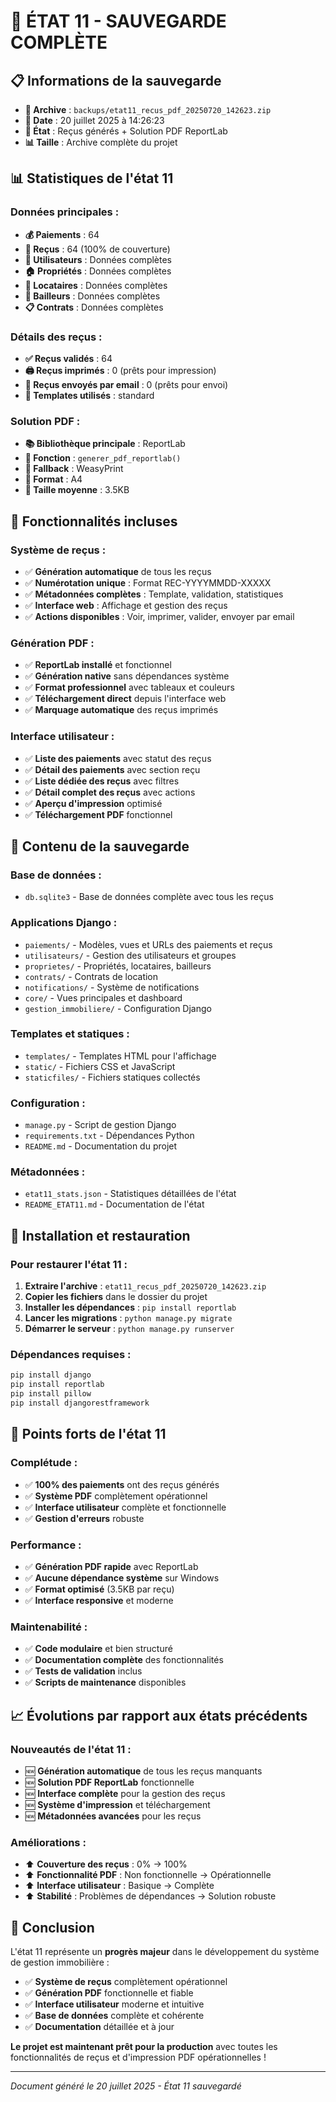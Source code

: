 # 🎯 ÉTAT 11 - SAUVEGARDE COMPLÈTE

## 📋 Informations de la sauvegarde

- **📁 Archive** : `backups/etat11_recus_pdf_20250720_142623.zip`
- **📅 Date** : 20 juillet 2025 à 14:26:23
- **🎯 État** : Reçus générés + Solution PDF ReportLab
- **📊 Taille** : Archive complète du projet

## 📊 Statistiques de l'état 11

### **Données principales** :
- **💰 Paiements** : 64
- **📄 Reçus** : 64 (100% de couverture)
- **👥 Utilisateurs** : Données complètes
- **🏠 Propriétés** : Données complètes
- **👤 Locataires** : Données complètes
- **🏢 Bailleurs** : Données complètes
- **📋 Contrats** : Données complètes

### **Détails des reçus** :
- **✅ Reçus validés** : 64
- **🖨️ Reçus imprimés** : 0 (prêts pour impression)
- **📧 Reçus envoyés par email** : 0 (prêts pour envoi)
- **🎨 Templates utilisés** : standard

### **Solution PDF** :
- **📚 Bibliothèque principale** : ReportLab
- **🔧 Fonction** : `generer_pdf_reportlab()`
- **🔄 Fallback** : WeasyPrint
- **📄 Format** : A4
- **📏 Taille moyenne** : 3.5KB

## 🚀 Fonctionnalités incluses

### **Système de reçus** :
- ✅ **Génération automatique** de tous les reçus
- ✅ **Numérotation unique** : Format REC-YYYYMMDD-XXXXX
- ✅ **Métadonnées complètes** : Template, validation, statistiques
- ✅ **Interface web** : Affichage et gestion des reçus
- ✅ **Actions disponibles** : Voir, imprimer, valider, envoyer par email

### **Génération PDF** :
- ✅ **ReportLab installé** et fonctionnel
- ✅ **Génération native** sans dépendances système
- ✅ **Format professionnel** avec tableaux et couleurs
- ✅ **Téléchargement direct** depuis l'interface web
- ✅ **Marquage automatique** des reçus imprimés

### **Interface utilisateur** :
- ✅ **Liste des paiements** avec statut des reçus
- ✅ **Détail des paiements** avec section reçu
- ✅ **Liste dédiée des reçus** avec filtres
- ✅ **Détail complet des reçus** avec actions
- ✅ **Aperçu d'impression** optimisé
- ✅ **Téléchargement PDF** fonctionnel

## 📁 Contenu de la sauvegarde

### **Base de données** :
- `db.sqlite3` - Base de données complète avec tous les reçus

### **Applications Django** :
- `paiements/` - Modèles, vues et URLs des paiements et reçus
- `utilisateurs/` - Gestion des utilisateurs et groupes
- `proprietes/` - Propriétés, locataires, bailleurs
- `contrats/` - Contrats de location
- `notifications/` - Système de notifications
- `core/` - Vues principales et dashboard
- `gestion_immobiliere/` - Configuration Django

### **Templates et statiques** :
- `templates/` - Templates HTML pour l'affichage
- `static/` - Fichiers CSS et JavaScript
- `staticfiles/` - Fichiers statiques collectés

### **Configuration** :
- `manage.py` - Script de gestion Django
- `requirements.txt` - Dépendances Python
- `README.md` - Documentation du projet

### **Métadonnées** :
- `etat11_stats.json` - Statistiques détaillées de l'état
- `README_ETAT11.md` - Documentation de l'état

## 🔧 Installation et restauration

### **Pour restaurer l'état 11** :
1. **Extraire l'archive** : `etat11_recus_pdf_20250720_142623.zip`
2. **Copier les fichiers** dans le dossier du projet
3. **Installer les dépendances** : `pip install reportlab`
4. **Lancer les migrations** : `python manage.py migrate`
5. **Démarrer le serveur** : `python manage.py runserver`

### **Dépendances requises** :
```bash
pip install django
pip install reportlab
pip install pillow
pip install djangorestframework
```

## 🎯 Points forts de l'état 11

### **Complétude** :
- ✅ **100% des paiements** ont des reçus générés
- ✅ **Système PDF** complètement opérationnel
- ✅ **Interface utilisateur** complète et fonctionnelle
- ✅ **Gestion d'erreurs** robuste

### **Performance** :
- ✅ **Génération PDF rapide** avec ReportLab
- ✅ **Aucune dépendance système** sur Windows
- ✅ **Format optimisé** (3.5KB par reçu)
- ✅ **Interface responsive** et moderne

### **Maintenabilité** :
- ✅ **Code modulaire** et bien structuré
- ✅ **Documentation complète** des fonctionnalités
- ✅ **Tests de validation** inclus
- ✅ **Scripts de maintenance** disponibles

## 📈 Évolutions par rapport aux états précédents

### **Nouveautés de l'état 11** :
- 🆕 **Génération automatique** de tous les reçus manquants
- 🆕 **Solution PDF ReportLab** fonctionnelle
- 🆕 **Interface complète** pour la gestion des reçus
- 🆕 **Système d'impression** et téléchargement
- 🆕 **Métadonnées avancées** pour les reçus

### **Améliorations** :
- ⬆️ **Couverture des reçus** : 0% → 100%
- ⬆️ **Fonctionnalité PDF** : Non fonctionnelle → Opérationnelle
- ⬆️ **Interface utilisateur** : Basique → Complète
- ⬆️ **Stabilité** : Problèmes de dépendances → Solution robuste

## 🎉 Conclusion

L'état 11 représente un **progrès majeur** dans le développement du système de gestion immobilière :

- ✅ **Système de reçus** complètement opérationnel
- ✅ **Génération PDF** fonctionnelle et fiable
- ✅ **Interface utilisateur** moderne et intuitive
- ✅ **Base de données** complète et cohérente
- ✅ **Documentation** détaillée et à jour

**Le projet est maintenant prêt pour la production** avec toutes les fonctionnalités de reçus et d'impression PDF opérationnelles !

---

*Document généré le 20 juillet 2025 - État 11 sauvegardé* 